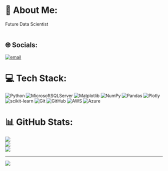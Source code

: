 
# 💫 About Me:
Future Data Scientist<br><br>


## 🌐 Socials:
[![email](https://img.shields.io/badge/Email-D14836?logo=gmail&logoColor=white)](mailto:kumarswami1687@gmail.com) 

# 💻 Tech Stack:
![Python](https://img.shields.io/badge/python-3670A0?style=flat&logo=python&logoColor=ffdd54) ![MicrosoftSQLServer](https://img.shields.io/badge/Microsoft%20SQL%20Server-CC2927?style=flat&logo=microsoft%20sql%20server&logoColor=white) ![Matplotlib](https://img.shields.io/badge/Matplotlib-%23ffffff.svg?style=flat&logo=Matplotlib&logoColor=black) ![NumPy](https://img.shields.io/badge/numpy-%23013243.svg?style=flat&logo=numpy&logoColor=white) ![Pandas](https://img.shields.io/badge/pandas-%23150458.svg?style=flat&logo=pandas&logoColor=white) ![Plotly](https://img.shields.io/badge/Plotly-%233F4F75.svg?style=flat&logo=plotly&logoColor=white) ![scikit-learn](https://img.shields.io/badge/scikit--learn-%23F7931E.svg?style=flat&logo=scikit-learn&logoColor=white) ![Git](https://img.shields.io/badge/git-%23F05033.svg?style=flat&logo=git&logoColor=white) ![GitHub](https://img.shields.io/badge/github-%23121011.svg?style=flat&logo=github&logoColor=white) ![AWS](https://img.shields.io/badge/AWS-%23FF9900.svg?style=flat&logo=amazon-aws&logoColor=white) ![Azure](https://img.shields.io/badge/azure-%230072C6.svg?style=flat&logo=microsoftazure&logoColor=white)
# 📊 GitHub Stats:
![](https://github-readme-stats.vercel.app/api?username=kumaraswamyhm&theme=vue-dark&hide_border=false&include_all_commits=true&count_private=true)<br/>
![](https://nirzak-streak-stats.vercel.app/?user=kumaraswamyhm&theme=vue-dark&hide_border=false)<br/>
![](https://github-readme-stats.vercel.app/api/top-langs/?username=kumaraswamyhm&theme=vue-dark&hide_border=false&include_all_commits=true&count_private=true&layout=compact)

---
[![](https://visitcount.itsvg.in/api?id=kumaraswamyhm&icon=0&color=0)](https://visitcount.itsvg.in)

<!-- Proudly created with GPRM ( https://gprm.itsvg.in ) -->
